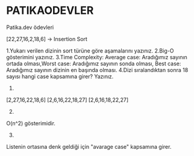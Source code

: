 # PATIKAODEVLER
Patika.dev ödevleri

[22,27,16,2,18,6] -> Insertion Sort

1.Yukarı verilen dizinin sort türüne göre aşamalarını yazınız.
2.Big-O gösterimini yazınız.
3.Time Complexity: Average case: Aradığımız sayının ortada olması,Worst case: Aradığımız sayının sonda olması, Best case: Aradığımız sayının dizinin en başında olması.
4.Dizi sıralandıktan sonra 18 sayısı hangi case kapsamına girer? Yazınız.

1.
[2,27,16,22,18,6]
[2,6,16,22,18,27]
[2,6,16,18,22,27]

2.
O(n^2) gösterimidir.

3.
Listenin ortasına denk geldiği için "avarage case" kapsamına girer.
